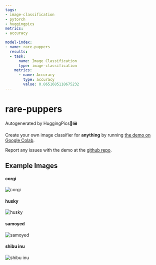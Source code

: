 ```yaml
---
tags:
- image-classification
- pytorch
- huggingpics
metrics:
- accuracy

model-index:
- name: rare-puppers
  results:
  - task:
      name: Image Classification
      type: image-classification
    metrics:
      - name: Accuracy
        type: accuracy
        value: 0.8651685118675232
---
```


# rare-puppers


Autogenerated by HuggingPics🤗🖼️

Create your own image classifier for **anything** by running [the demo on Google Colab](https://colab.research.google.com/github/nateraw/huggingpics/blob/main/HuggingPics.ipynb).

Report any issues with the demo at the [github repo](https://github.com/nateraw/huggingpics).


## Example Images


#### corgi

![corgi](images/corgi.jpg)

#### husky

![husky](images/husky.jpg)

#### samoyed

![samoyed](images/samoyed.jpg)

#### shibu inu

![shibu inu](images/shibu_inu.jpg)